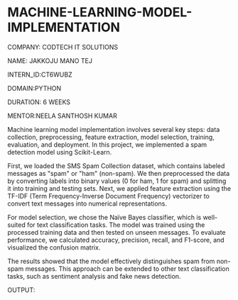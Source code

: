# MACHINE-LEARNING-MODEL-IMPLEMENTATION

COMPANY: CODTECH IT SOLUTIONS

NAME: JAKKOJU MANO TEJ

INTERN_ID:CT6WUBZ

DOMAIN:PYTHON

DURATION: 6 WEEKS

MENTOR:NEELA SANTHOSH KUMAR

Machine learning model implementation involves several key steps: data collection, preprocessing, feature extraction, model selection, training, evaluation, and deployment. In this project, we implemented a spam detection model using Scikit-Learn.

First, we loaded the SMS Spam Collection dataset, which contains labeled messages as "spam" or "ham" (non-spam). We then preprocessed the data by converting labels into binary values (0 for ham, 1 for spam) and splitting it into training and testing sets. Next, we applied feature extraction using the TF-IDF (Term Frequency-Inverse Document Frequency) vectorizer to convert text messages into numerical representations.

For model selection, we chose the Naïve Bayes classifier, which is well-suited for text classification tasks. The model was trained using the processed training data and then tested on unseen messages. To evaluate performance, we calculated accuracy, precision, recall, and F1-score, and visualized the confusion matrix.

The results showed that the model effectively distinguishes spam from non-spam messages. This approach can be extended to other text classification tasks, such as sentiment analysis and fake news detection.

OUTPUT:

